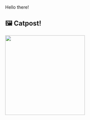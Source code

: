 Hello there!



## 🖼️ Catpost!

<sub>
    <img src="https://cdn2.thecatapi.com/images/ptayIIpTz.jpg" height="256">
</sub>

